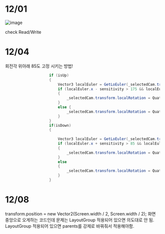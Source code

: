 # 12/01

![image](https://github.com/limyt0/studyinfo/assets/80087763/50f20c8f-7e08-412a-8399-1fefcccd32b1)

check Read/Write

# 12/04

회전각 위아래 85도 고정 시키는 방법!

```cs
                    if (isUp)
                    {
                        Vector3 localEuler = GetLoEuler(_selectedCam.transform);
                        if (localEuler.x - sensitivity > 175 && localEuler.x - sensitivity < 275)
                        {
                            _selectedCam.transform.localRotation = Quaternion.Euler(-85, localEuler.y, 0);
                        }
                        else { 
                            _selectedCam.transform.localRotation = Quaternion.Euler(localEuler.x-sensitivity, localEuler.y, 0);                      
                        }
                    }
                    if(isDown)
                    {
                        
                        Vector3 localEuler = GetLoEuler(_selectedCam.transform);
                        if (localEuler.x + sensitivity > 85 && localEuler.x + sensitivity < 175)
                        {
                            _selectedCam.transform.localRotation = Quaternion.Euler(85, localEuler.y, 0);
                        }
                        else
                        {
                            _selectedCam.transform.localRotation = Quaternion.Euler(localEuler.x + sensitivity, localEuler.y, 0);
                        }
                    }
```

# 12/08

transform.position = new Vector2(Screen.width / 2, Screen.width / 2);
화면 중앙으로 오게하는 코드인데
문제는 LayoutGroup 적용되어 있으면 의도대로 안 됨.
LayoutGroup 적용되어 있으면 parents를 강제로 바꿔줘서 적용해야함.
